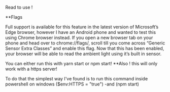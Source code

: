 Read to use !

**Flags

Full support is available for this feature in the latest version of Microsoft’s Edge browser, however I have an Android phone and wanted to test this using Chrome browser instead. If you open a new browser tab on your phone and head over to chrome://flags/, scroll till you come across “Generic Sensor Extra Classes” and enable this flag. Now that this has been enabled, your browser will be able to read the ambient light using it’s built in sensor.

You can either run this with yarn start or npm start!
**Also ! this will only work with a https server!

To do that the simplest way I've found is to run this command inside powershell on windows ($env:HTTPS = "true") -and (npm start)

